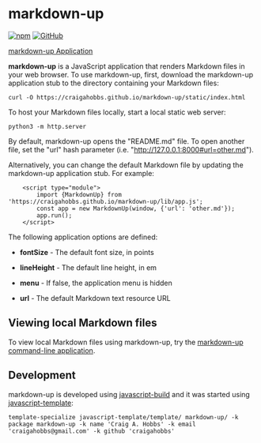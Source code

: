 # markdown-up

[![npm](https://img.shields.io/npm/v/markdown-up)](https://www.npmjs.com/package/markdown-up)
[![GitHub](https://img.shields.io/github/license/craigahobbs/markdown-up)](https://github.com/craigahobbs/markdown-up/blob/main/LICENSE)

[markdown-up Application](https://craigahobbs.github.io/markdown-up/)

**markdown-up** is a JavaScript application that renders Markdown files in your web browser. To use markdown-up, first,
download the markdown-up application stub to the directory containing your Markdown files:

```
curl -O https://craigahobbs.github.io/markdown-up/static/index.html
```

To host your Markdown files locally, start a local static web server:

```
python3 -m http.server
```

By default, markdown-up opens the "README.md" file. To open another file, set the "url" hash parameter (i.e.
"http://127.0.0.1:8000#url=other.md").

Alternatively, you can change the default Markdown file by updating the markdown-up application stub. For example:

```
    <script type="module">
        import {MarkdownUp} from 'https://craigahobbs.github.io/markdown-up/lib/app.js';
        const app = new MarkdownUp(window, {'url': 'other.md'});
        app.run();
    </script>
```

The following application options are defined:

- **fontSize** - The default font size, in points

- **lineHeight** - The default line height, in em

- **menu** - If false, the application menu is hidden

- **url** - The default Markdown text resource URL


## Viewing local Markdown files

To view local Markdown files using markdown-up, try the
[markdown-up command-line application](https://pypi.org/project/markdown-up/).


## Development

markdown-up is developed using [javascript-build](https://github.com/craigahobbs/javascript-build#readme)
and it was started using [javascript-template](https://github.com/craigahobbs/javascript-template#readme):

```
template-specialize javascript-template/template/ markdown-up/ -k package markdown-up -k name 'Craig A. Hobbs' -k email 'craigahobbs@gmail.com' -k github 'craigahobbs'
```
